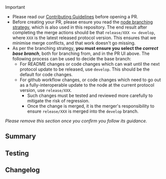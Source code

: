 > [!IMPORTANT]
>
> * Please read our [Contributing Guidelines](/CONTRIBUTING.md) before opening a PR.
> * Before creating your PR, please ensure you read the [node branching strategy](https://github.com/radixdlt/babylon-node/blob/main/docs/branching-strategy.md), which is also used in this repository. The end result after completing the merge actions should be that `release/XXX <= develop`, where `XXX` is the latest released protocol version. This ensures that we minimise merge conflicts, and that work doesn't go missing.
> * As per the branching strategy, **you must ensure you select the _correct base branch_**, both for branching from, and in the PR UI above. The following process can be used to decide the base branch:
>   * For README changes or code changes which can wait until the next protocol update to be released, use `develop`. This should be the default for code changes.
>   * For github workflow changes, or code changes which need to go out as a fully-interoperable update to the node at the current protocol version, use `release/XXX`.
>     * Such changes must be tested and reviewed more carefully to mitigate the risk of regression.
>     * Once the change is merged, it is the merger's responsibility to ensure `release/XXX` is merged into the `develop` branch.
> 
> _Please remove this section once you confirm you follow its guidance._

## Summary

<!--
> [!TIP]
> 
> Start with the context of your PR. Why are you making this change? What does it address? Link back to an issue if relevant.
> 
> Then summarise the changes that were made. Bullet points are fine. Feel free to add additional subheadings (using ###) with more information if required.
-->

## Testing

<!--
> [!TIP]
> 
> Explain what testing / verification is done, including manual testing or automated testing.
-->

## Changelog

<!--
> [!TIP]
>
> If the change in your PR is a new feature, or could affect or break any users/integrators, including scrypto developers, dApp developers, transaction creators, or internal integrators, then it likely will need an update to the CHANGELOG.md file.
>
> Changelog entries should include a link to the PR like: [#2053](https://github.com/radixdlt/radixdlt-scrypto/pull/2053) so may need to be added after the PR is created.
>
> After making any required updates, write either of these two:
> * "The changelog has been updated to capture XX changes which affect XX"
> * "The changelog was not updated because this change has no user-facing impact"
-->
